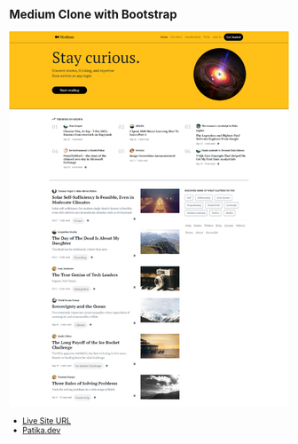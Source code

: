 ## Medium Clone with Bootstrap
![](assets/Medium%20Clone.PNG)
* [Live Site URL](https://idrisyigit.github.io/Medium-Clone/)
* [Patika.dev](https://app.patika.dev/yigitmustu)